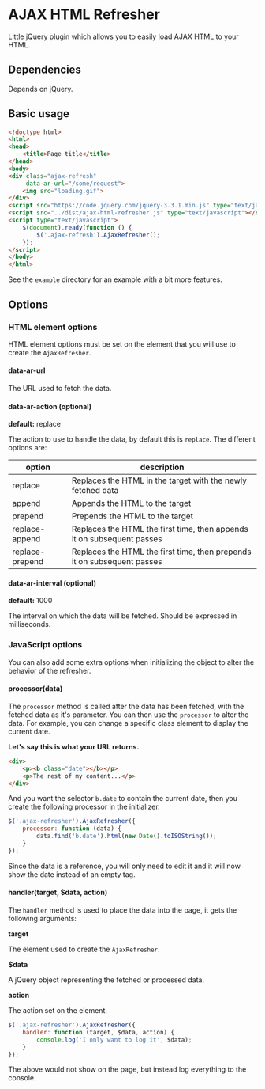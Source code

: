 # AJAX HTML Refresher

Little jQuery plugin which allows you to easily load AJAX HTML to your HTML.

## Dependencies

Depends on jQuery.

## Basic usage

```html
<!doctype html>
<html>
<head>
    <title>Page title</title>
</head>
<body>
<div class="ajax-refresh"
     data-ar-url="/some/request">
    <img src="loading.gif">
</div>
<script src="https://code.jquery.com/jquery-3.3.1.min.js" type="text/javascript"></script>
<script src="../dist/ajax-html-refresher.js" type="text/javascript"></script>
<script type="text/javascript">
    $(document).ready(function () {
        $('.ajax-refresh').AjaxRefresher();
    });
</script>
</body>
</html>
```
See the `example` directory for an example with a bit more features.

## Options

### HTML element options

HTML element options must be set on the element that you will use to create the `AjaxRefresher`.

#### data-ar-url

The URL used to fetch the data.

#### data-ar-action (optional)

**default:** replace

The action to use to handle the data, by default this is `replace`. The different options are:

| option            | description |
| ----------------- | ----------- |
| replace           | Replaces the HTML in the target with the newly fetched data |
| append            | Appends the HTML to the target |
| prepend           | Prepends the HTML to the target |
| replace-append    | Replaces the HTML the first time, then appends it on subsequent passes |
| replace-prepend   | Replaces the HTML the first time, then prepends it on subsequent passes |

#### data-ar-interval (optional)

**default:** 1000

The interval on which the data will be fetched. Should be expressed in milliseconds.

### JavaScript options

You can also add some extra options when initializing the object to alter the behavior of the refresher.

#### processor(data)

The `processor` method is called after the data has been fetched, with the fetched data as it's parameter. You can then
use the `processor` to alter the data. For example, you can change a specific class element to display the current date.

**Let's say this is what your URL returns.**
```html
<div>
    <p><b class="date"></b></p>
    <p>The rest of my content...</p>
</div>
```

And you want the selector `b.date` to contain the current date, then you create the following processor in the initializer.

```js 
$('.ajax-refresher').AjaxRefresher({
    processor: function (data) {
        data.find('b.date').html(new Date().toISOString());
    }
});
```

Since the data is a reference, you will only need to edit it and it will now show the date instead of an empty tag.

#### handler(target, $data, action)

The `handler` method is used to place the data into the page, it gets the following arguments:

**target**

The element used to create the `AjaxRefresher`.

**$data**

A jQuery object representing the fetched or processed data.

**action**

The action set on the element.

```js
$('.ajax-refresher').AjaxRefresher({
    handler: function (target, $data, action) {
        console.log('I only want to log it', $data);
    }
});
```

The above would not show on the page, but instead log everything to the console.
